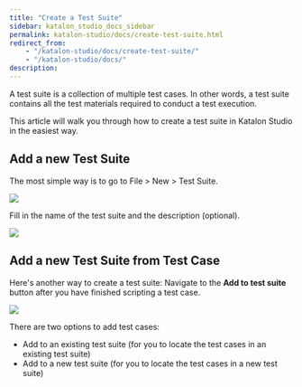 ```yaml
---
title: "Create a Test Suite" 
sidebar: katalon_studio_docs_sidebar
permalink: katalon-studio/docs/create-test-suite.html 
redirect_from:
    - "/katalon-studio/docs/create-test-suite/"
    - "/katalon-studio/docs/"
description: 
---
```

A test suite is a collection of multiple test cases. In other words, a test suite contains all the test materials required to conduct a test execution. 

This article will walk you through how to create a test suite in Katalon Studio in the easiest way. 

Add a new Test Suite
-----------------------------------------

The most simple way is to go to File > New > Test Suite.

![](../../images/katalon-studio/docs/create-test-suite/test-suite-1.png)

Fill in the name of the test suite and the description (optional).

![](../../images/katalon-studio/docs/create-test-suite/New-test-suite-window.png)

Add a new Test Suite from Test Case
-----------------------------------------
Here's another way to create a test suite: Navigate to the **Add to test suite** button after you have finished scripting a test case.

![](../../images/katalon-studio/docs/create-test-suite/Test-suite-2.png)

There are two options to add test cases: 
- Add to an existing test suite (for you to locate the test cases in an existing test suite)
- Add to a new test suite (for you to locate the test cases in a new test suite)




